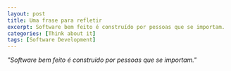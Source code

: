 ```yaml
---
layout: post
title: Uma frase para refletir
excerpt: Software bem feito é construído por pessoas que se importam.
categories: [Think about it]
tags: [Software Development]
---
```


_"Software bem feito é construido por pessoas que se importam."_
